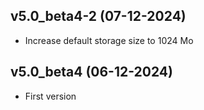 ## v5.0_beta4-2 (07-12-2024)

- Increase default storage size to 1024 Mo

## v5.0_beta4 (06-12-2024)

- First version
